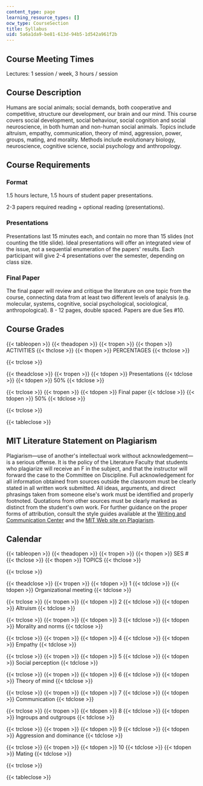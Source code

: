 ```yaml
---
content_type: page
learning_resource_types: []
ocw_type: CourseSection
title: Syllabus
uid: 5a6a1da9-be81-613d-94b5-1d542a961f2b
---
```


Course Meeting Times
--------------------

Lectures: 1 session / week, 3 hours / session

Course Description
------------------

Humans are social animals; social demands, both cooperative and competitive, structure our development, our brain and our mind. This course covers social development, social behaviour, social cognition and social neuroscience, in both human and non-human social animals. Topics include altruism, empathy, communication, theory of mind, aggression, power, groups, mating, and morality. Methods include evolutionary biology, neuroscience, cognitive science, social psychology and anthropology.

Course Requirements
-------------------

### Format

1.5 hours lecture, 1.5 hours of student paper presentations.

2-3 papers required reading + optional reading (presentations).

### Presentations

Presentations last 15 minutes each, and contain no more than 15 slides (not counting the title slide). Ideal presentations will offer an integrated view of the issue, not a sequential enumeration of the papers' results. Each participant will give 2-4 presentations over the semester, depending on class size.

### Final Paper

The final paper will review and critique the literature on one topic from the course, connecting data from at least two different levels of analysis (e.g. molecular, systems, cognitive, social psychological, sociological, anthropological). 8 - 12 pages, double spaced. Papers are due Ses #10.

Course Grades
-------------

{{< tableopen >}}
{{< theadopen >}}
{{< tropen >}}
{{< thopen >}}
ACTIVITIES
{{< thclose >}}
{{< thopen >}}
PERCENTAGES
{{< thclose >}}

{{< trclose >}}

{{< theadclose >}}
{{< tropen >}}
{{< tdopen >}}
Presentations
{{< tdclose >}}
{{< tdopen >}}
50%
{{< tdclose >}}

{{< trclose >}}
{{< tropen >}}
{{< tdopen >}}
Final paper
{{< tdclose >}}
{{< tdopen >}}
50%
{{< tdclose >}}

{{< trclose >}}

{{< tableclose >}}

MIT Literature Statement on Plagiarism
--------------------------------------

Plagiarism—use of another's intellectual work without acknowledgement—is a serious offense. It is the policy of the Literature Faculty that students who plagiarize will receive an F in the subject, and that the instructor will forward the case to the Committee on Discipline. Full acknowledgement for all information obtained from sources outside the classroom must be clearly stated in all written work submitted. All ideas, arguments, and direct phrasings taken from someone else's work must be identified and properly footnoted. Quotations from other sources must be clearly marked as distinct from the student's own work. For further guidance on the proper forms of attribution, consult the style guides available at the [Writing and Communication Center](http://cmsw.mit.edu/writing-and-communication-center/) and the [MIT Web site on Plagiarism](http://cmsw.mit.edu/writing-and-communication-center/avoiding-plagiarism/).

Calendar
--------

{{< tableopen >}}
{{< theadopen >}}
{{< tropen >}}
{{< thopen >}}
SES #
{{< thclose >}}
{{< thopen >}}
TOPICS
{{< thclose >}}

{{< trclose >}}

{{< theadclose >}}
{{< tropen >}}
{{< tdopen >}}
1
{{< tdclose >}}
{{< tdopen >}}
Organizational meeting
{{< tdclose >}}

{{< trclose >}}
{{< tropen >}}
{{< tdopen >}}
2
{{< tdclose >}}
{{< tdopen >}}
Altruism
{{< tdclose >}}

{{< trclose >}}
{{< tropen >}}
{{< tdopen >}}
3
{{< tdclose >}}
{{< tdopen >}}
Morality and norms
{{< tdclose >}}

{{< trclose >}}
{{< tropen >}}
{{< tdopen >}}
4
{{< tdclose >}}
{{< tdopen >}}
Empathy
{{< tdclose >}}

{{< trclose >}}
{{< tropen >}}
{{< tdopen >}}
5
{{< tdclose >}}
{{< tdopen >}}
Social perception
{{< tdclose >}}

{{< trclose >}}
{{< tropen >}}
{{< tdopen >}}
6
{{< tdclose >}}
{{< tdopen >}}
Theory of mind
{{< tdclose >}}

{{< trclose >}}
{{< tropen >}}
{{< tdopen >}}
7
{{< tdclose >}}
{{< tdopen >}}
Communication
{{< tdclose >}}

{{< trclose >}}
{{< tropen >}}
{{< tdopen >}}
8
{{< tdclose >}}
{{< tdopen >}}
Ingroups and outgroups
{{< tdclose >}}

{{< trclose >}}
{{< tropen >}}
{{< tdopen >}}
9
{{< tdclose >}}
{{< tdopen >}}
Aggression and dominance
{{< tdclose >}}

{{< trclose >}}
{{< tropen >}}
{{< tdopen >}}
10
{{< tdclose >}}
{{< tdopen >}}
Mating
{{< tdclose >}}

{{< trclose >}}

{{< tableclose >}}
